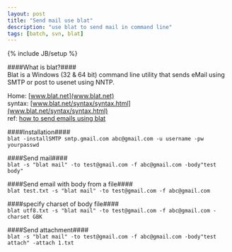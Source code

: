 ```yaml
---
layout: post
title: "Send mail use blat"
description: "use blat to send mail in command line"
tags: [batch, svn, blat]
---
```

{% include JB/setup %}

####What is blat?####  
Blat is a Windows (32 & 64 bit) command line utility that sends eMail using SMTP or post to usenet using NNTP.  

Home: [www.blat.net](www.blat.net)  
syntax: [www.blat.net/syntax/syntax.html](www.blat.net/syntax/syntax.html)  
ref: [how to send emails using blat](www.cybergav.in/2010/10/28/how-to-send-emails-using-blat/)  

####Installation####  
`blat -installSMTP smtp.gmail.com abc@gmail.com -u username -pw yourpasswd`

####Send mail####  
`blat -s "blat mail" -to test@gmail.com -f abc@gmail.com -body"test body"`

####Send email with body from a file####  
`blat test.txt -s "blat mail" -to test@gmail.com -f abc@gmail.com`

####specify charset of body file####  
`blat utf8.txt -s "blat mail" -to test@gmail.com -f abc@gmail.com -charset GBK`

####Send attachment####  
`blat -s "blat mail" -to test@gmail.com -f abc@gmail.com -body"test attach" -attach 1.txt`

